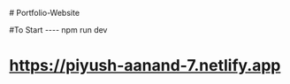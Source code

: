 #   P o r t f o l i o - W e b s i t e 

#To Start ---- npm run dev



# https://piyush-aanand-7.netlify.app
 
 
